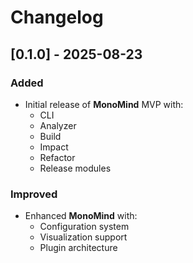 # Changelog


## [0.1.0] - 2025-08-23


### Added

- Initial release of **MonoMind** MVP with:
  - CLI
  - Analyzer
  - Build
  - Impact
  - Refactor
  - Release modules


### Improved

- Enhanced **MonoMind** with:
  - Configuration system
  - Visualization support
  - Plugin architecture
